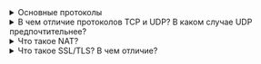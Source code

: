 <details>
    <summary>Основные протоколы</summary>
    <a href="part_3.md#протокол-stp">Протокол STP</a><br>
    <a href="part_6.md#протокол-ip">Протокол IP</a><br>
    <a href="part_6.md#протокол-dhcp">Протокол DHCP</a><br>
    <a href="part_6.md#протокол-icmp">Протокол ICMP</a><br>
    <a href="part_6.md#протокол-arp">Протокол ARP</a><br>
    <a href="part_7.md#протокол-udp">Протокол UDP</a><br>
    <a href="part_7.md#протокол-tcp">Протокол TCP</a><br>
    <a href="part_8.md#протокол-dns">Протокол DNS</a><br>
    <a href="part_9.md#протокол-http">Протокол HTTP</a><br>
    <a href="part_8.md#протокол-smtp">Протокол SMTP</a><br>
    <a href="part_8.md#протокол-pop3">Протокол POP3</a><br>
    <a href="part_8.md#протокол-imap">Протокол IMAP</a><br>
    <a href="part_8.md#протокол-ftp">Протокол FTP</a><br>
</details>

<details>
<summary>В чем отличие протоколов TCP и UDP? В каком случае UDP предпочтительнее?</summary>

**TCP** – транспортный протокол передачи данных в сетях TCP/IP, предварительно устанавливающий соединение с сетью.
**UDP** – транспортный протокол, передающий сообщения-датаграммы без необходимости установки соединения в IP-сети.

Разница между протоколами TCP и UDP – в так называемой "гарантии доставки". TCP требует отклика от клиента, которому 
доставлен пакет данных, подтверждения доставки, и для этого ему необходимо установленное заранее соединение. 
Также протокол TCP считается надежным, тогда как UDP получил даже именование протокол ненадежных датаграмм. 
TCP исключает потери данных, дублирование и перемешивание пакетов, задержки. UDP все это допускает, и соединение 
для работы ему не требуется. Процессы, которым данные передаются по UDP, должны обходиться полученным, даже и с потерями. 
TCP контролирует загруженность соединения, UDP не контролирует ничего, кроме целостности полученных датаграмм.

С другой стороны, благодаря такой не избирательности и бесконтрольности, UDP доставляет пакеты данных (датаграммы) 
гораздо быстрее, потому для приложений, которые рассчитаны на широкую пропускную способность и быстрый обмен, 
UDP можно считать оптимальным протоколом. К таковым относятся сетевые и браузерные игры, а также программы просмотра 
потокового видео и приложения для видеосвязи (или голосовой): от потери пакета, полной или частичной, ничего не меняется, 
повторять запрос не обязательно, зато загрузка происходит намного быстрее. Протокол TCP, как более надежный, 
с успехом применяется даже в почтовых программах, позволяя контролировать не только трафик, но и длину сообщения 
и скорость обмена трафиком.
</details>  

<details>
<summary>Что такое NAT?</summary>
Технология преобразования IP-адреса внутренней сети во внешний IP-адрес, что позволяет решить проблему ограниченности 
адресов IPv4.
</details>

<details>
<summary>Что такое SSL/TLS? В чем отличие?</summary>
SSL (Secure Socket Layer) или слой защищенных сокетов было оригинальным названием протокола, который разработала компания Netscape в середине 
90-х. SSL 1.0 никогда не был публично доступным, а в версии 2.0 были серьезные недостатки. 
Протокол SSL 3.0, выпущенный в 1996, был полностью переделан и задал тон следующей стадии развития.

Когда следующую версию протокола выпустили в 1999, ее стандартизировала специальная рабочая группа проектирования сети
Интернет и дала ей новое название: защита транспортного уровня (Transport Layer Secure), или TLS. Как говорится в 
TLS-документации, «разница между этим протоколом и SSL 3.0 не критичная». TLS и SSL формируют постоянно обновляемую 
серию протоколов, и их часто объединяют под названием SSL/TLS.

Протокол TLS шифрует интернет-трафик любого вида. Самый распространенный вид — веб-трафик. Вы знаете, когда ваш браузер
устанавливает соединение по TLS — если ссылка в адресной строке начинается с «https».

TLS также используется другими приложениями — например, в почте и системах телеконференций.

Самый безопасный метод шифрования — это асимметричное шифрование. Для этого требуется 2 ключа, 1 публичный и 1 приватный.
Это файлы с информацией, чаще всего очень большие числа. Механизм сложный, но если попросту, вы можете использовать
публичный ключ, чтобы шифровать данные, но вам нужен приватный ключ, чтобы расшифровывать их. Два ключа связаны с
помощью сложной математической формулы, которую сложно хакнуть.

Так как в асимметричном шифровании применяются сложные математические расчеты, нужно много вычислительных ресурсов.
TLS решает эту проблему, используя асимметричное шифрование только в начале сессии, чтобы зашифровать общение между
сервером и клиентом. Сервер и клиент должны договориться об одном ключе сессии, который они будут вдвоем использовать,
чтобы зашифровать пакеты данных.
</details>